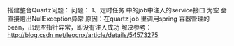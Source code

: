 
搭建整合Quartz问题：
	问题：
 1、定时任务 中的job中注入的service接口 为空 会直接跑出NullException异常
 原因：在quartz job 里调用spring 容器管理的bean，出现空指针异常，即没有注入成功
 解决参考：http://blog.csdn.net/leocnx/article/details/54573275
